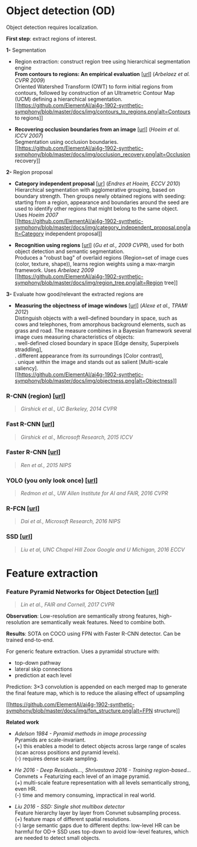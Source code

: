 # Object detection (OD)

Object detection requires localization.

**First step**: extract regions of interest.

**1-** Segmentation

- Region extraction: construct region tree using hierarchical segmentation engine  
**From contours to regions: An empirical evaluation** [[url](https://vision.ics.uci.edu/papers/ArbelaezMFM_CVPR_2009/ArbelaezMFM_CVPR_2009.pdf)] (_Arbelaez et al. CVPR 2009_)  
Oriented Watershed Transform (OWT) to form initial regions from contours, followed by construction of an Ultrametric Contour Map (UCM) defining a hierarchical segmentation.  
[[https://github.com/ElementAI/ai4g-1902-synthetic-symphony/blob/master/docs/img/contours_to_regions.png|alt=Contours to regions]]

- **Recovering occlusion boundaries from an image** [[url](https://www.ri.cmu.edu/pub_files/pub4/hoiem_derek_2007_3/hoiem_derek_2007_3.pdf)] (_Hoeim et al. ICCV 2007_)  
Segmentation using occlusion boundaries.  
[[https://github.com/ElementAI/ai4g-1902-synthetic-symphony/blob/master/docs/img/occlusion_recovery.png|alt=Occlusion recovery]]

**2-** Region proposal

- **Category independent proposal** [[ur](http://dhoiem.cs.illinois.edu/publications/eccv2010_CategoryIndependentProposals_ian.pdf)] (_Endres et Hoeim, ECCV 2010_)  
Hierarchical segmentation with agglomerative grouping, based on boundary strength. Then groups newly obtained regions with seeding: starting from a region, appearance and boundaries around the seed are used to identify other regions that might belong to the same object. Uses _Hoeim 2007_  
[[https://github.com/ElementAI/ai4g-1902-synthetic-symphony/blob/master/docs/img/category_independent_proposal.png|alt=Category independent proposal]]


- **Recognition using regions** [[url](http://www-bcf.usc.edu/~limjj/paper/glam_cvpr09.pdf)]
(_Gu et al., 2009 CVPR_), used for both object detection and semantic segmentation.  
Produces a "robust bag" of overlaid regions (Region=set of image cues (color, texture, shape)), learns region weights using a max-margin framework. Uses _Arbelaez 2009_  
[[https://github.com/ElementAI/ai4g-1902-synthetic-symphony/blob/master/docs/img/region_tree.png|alt=Region tree]]


**3-** Evaluate how good/relevant the extracted regions are

- **Measuring the objectness of image windows** [[url](http://calvin.inf.ed.ac.uk/wp-content/uploads/Publications/alexe12pami.pdf)] (_Alexe et al., TPAMI 2012_)  
Distinguish objects with a well-defined boundary in space, such as cows and telephones, from amorphous
background elements, such as grass and road. The measure combines in a Bayesian framework several image cues measuring characteristics of objects:  
. well-defined closed boundary in space [Edge density, Superpixels straddling],  
. different appearance from its surroundings [Color contrast],  
. unique within the image and stands out as salient [Multi-scale saliency].  
[[https://github.com/ElementAI/ai4g-1902-synthetic-symphony/blob/master/docs/img/objectness.png|alt=Objectness]]

### R-CNN (region) [[url](https://arxiv.org/pdf/1311.2524.pdf])]
> _Girshick et al., UC Berkeley, 2014 CVPR_

### Fast R-CNN [[url](https://arxiv.org/pdf/1504.08083)]
> _Girshick et al., Microsoft Research, 2015 ICCV_

### Faster R-CNN [[url](https://arxiv.org/abs/1506.01497)]
> _Ren et al., 2015 NIPS_

### YOLO (you only look once) [[url](https://arxiv.org/pdf/1506.02640.pdf)]
> _Redmon et al., UW Allen Institute for AI and FAIR, 2016 CVPR_

### R-FCN [[url](https://arxiv.org/pdf/1605.06409.pdf)]
> _Dai et al., Microsoft Research, 2016 NIPS_

### SSD [[url](https://arxiv.org/pdf/1512.02325.pdf)]
> _Liu et al, UNC Chapel Hill Zoox Google and U Michigan, 2016 ECCV_ 

# Feature extraction

### Feature Pyramid Networks for Object Detection [[url](https://arxiv.org/pdf/1612.03144.pdf)]
> _Lin et al., FAIR and Cornell, 2017 CVPR_

**Observation**: Low-resolution are semantically strong features, high-resolution are semantically weak features. Need to combine both.

**Results**: SOTA on COCO using FPN with Faster R-CNN detector. Can be trained end-to-end.

For generic feature extraction. Uses a pyramidal structure with:
- top-down pathway
- lateral skip connections
- prediction at each level 

Prediction: 3×3 convolution is appended on each merged map to generate the final feature map, which is to reduce the aliasing effect of upsampling

[[https://github.com/ElementAI/ai4g-1902-synthetic-symphony/blob/master/docs/img/fpn_structure.png|alt=FPN structure]]

**Related work**  
- _Adelson 1984 - Pyramid methods in image processing_  
Pyramids are scale-invariant.  
(+) this enables a model to detect objects across large range of scales (scan across positions and pyramid levels).  
(-) requires dense scale sampling.

- _He 2016 - Deep Residuals..., Shrivastava 2016 - Training region-based..._  
Convnets + Featurizing each level of an image pyramid.  
(+) multi-scale feature representation with all levels semantically strong, even HR.  
(-) time and memory consuming, impractical in real world.

- _Liu 2016 - SSD: Single shot multibox detector_  
Feature hierarchy layer by layer from Convnet subsampling process.  
(+) feature maps of different spatial resolutions.  
(-) large semantic gaps due to different depths: low-level HR can be harmful for OD-> SSD uses top-down to avoid low-level features, which are needed to detect small objects.

